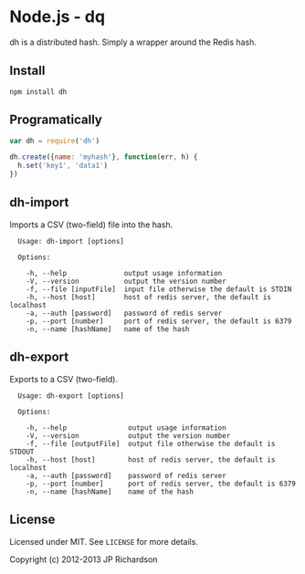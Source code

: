 Node.js - dq
============

dh is a distributed hash. Simply a wrapper around the Redis hash.



Install
-------

    npm install dh



Programatically
---------------

```js
var dh = require('dh')

dh.create({name: 'myhash'}, function(err, h) {
  h.set('key1', 'data1')
})
```
      

dh-import
---------

Imports a CSV (two-field) file into the hash.

      Usage: dh-import [options]

      Options:

        -h, --help              output usage information
        -V, --version           output the version number
        -f, --file [inputFile]  input file otherwise the default is STDIN
        -h, --host [host]       host of redis server, the default is localhost
        -a, --auth [password]   password of redis server
        -p, --port [number]     port of redis server, the default is 6379
        -n, --name [hashName]   name of the hash



dh-export
---------

Exports to a CSV (two-field).

      Usage: dh-export [options]

      Options:

        -h, --help               output usage information
        -V, --version            output the version number
        -f, --file [outputFile]  output file otherwise the default is STDOUT
        -h, --host [host]        host of redis server, the default is localhost
        -a, --auth [password]    password of redis server
        -p, --port [number]      port of redis server, the default is 6379
        -n, --name [hashName]    name of the hash


License
---------

Licensed under MIT. See `LICENSE` for more details.

Copyright (c) 2012-2013 JP Richardson

